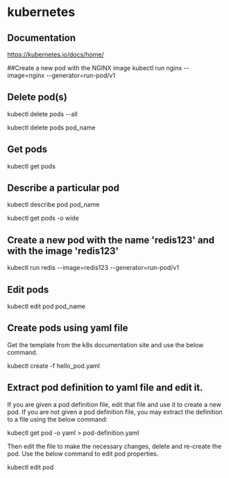 # kubernetes
## Documentation 
https://kubernetes.io/docs/home/

##Create a new pod with the NGINX image
kubectl run nginx --image=nginx --generator=run-pod/v1

## Delete pod(s)
kubectl delete pods --all

kubectl delete pods pod_name

## Get pods
kubectl get pods

## Describe a particular pod 
kubectl describe pod pod_name

kubectl get pods -o wide 

## Create a new pod with the name 'redis123' and with the image 'redis123'
kubectl run redis --image=redis123 --generator=run-pod/v1

## Edit pods
kubectl edit pod pod_name

## Create pods using yaml file
Get the template from the k8s documentation site and use the below command.
     
kubectl create -f hello_pod.yaml

## Extract pod definition to yaml file and edit it.

If you are given a pod definition file, edit that file and use it to create a new pod. If you are not given a pod definition file, you may extract the definition to a file using the below command:

kubectl get pod <pod-name> -o yaml > pod-definition.yaml

Then edit the file to make the necessary changes, delete and re-create the pod.
Use the below command to edit pod properties.
 
kubectl edit pod <pod-name> 
    